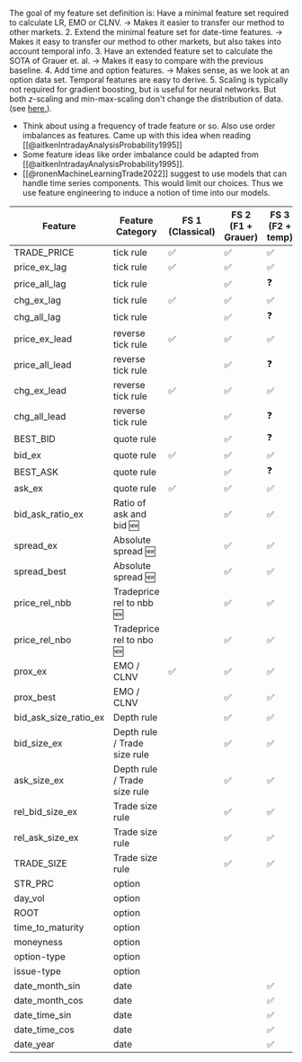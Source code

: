 The goal of my feature set definition is: Have a minimal feature set required to calculate LR, EMO or CLNV. →  Makes it easier to transfer our method to other markets.
2. Extend the minimal feature set for date-time features. →  Makes it easy to transfer our method to other markets, but also takes into account temporal info.
3. Have an extended feature set to calculate the SOTA of Grauer et. al. → Makes it easy to compare with the previous baseline.
4. Add time and option features. → Makes sense, as we look at an option data set. Temporal features are easy to derive. 
5. Scaling is typically not required for gradient boosting, but is useful for neural networks. But both $z$-scaling and min-max-scaling don't change the distribution of data. (see [here.](https://stats.stackexchange.com/a/562204/351242)).

- Think about using a frequency of trade feature or so. Also use order imbalances as features. Came up with this idea when reading [[@aitkenIntradayAnalysisProbability1995]]
- Some feature ideas like order imbalance could be adapted from [[@aitkenIntradayAnalysisProbability1995]].
- [[@ronenMachineLearningTrade2022]] suggest to use models that can handle time series components. This would limit our choices. Thus we use feature engineering to induce a notion of time into our models.


| Feature               | Feature Category             | FS 1 (Classical) | FS 2 (F1 + Grauer) | FS 3 (F2 + temp) | FS 3 (F3 + Others) | Transform   |
| --------------------- | ---------------------------- | ---------------- | ------------------ | ---------------- | ------------------ | ----------- |
| TRADE_PRICE           | tick rule                    | ✅               | ✅                 | ✅               | ✅                 | log         |
| price_ex_lag          | tick rule                    | ✅               | ✅                 | ✅               | ✅                 | log         |
| price_all_lag         | tick rule                    |                  | ✅                 | ❓               |                    | log         |
| chg_ex_lag            | tick rule                    | ✅               | ✅                 | ✅               | ✅                 | standardize |
| chg_all_lag           | tick rule                    |                  | ✅                  | ❓               |                    | standardize |
| price_ex_lead         | reverse tick rule            | ✅               | ✅                 | ✅               | ✅                 | log         |
| price_all_lead        | reverse tick rule            |                  | ✅                  | ❓               |                    | log         |
| chg_ex_lead           | reverse tick rule            | ✅               | ✅                 | ✅               | ✅                 | standardize |
| chg_all_lead          | reverse tick rule            |                  | ✅                  | ❓               |                    | standardize |
| BEST_BID              | quote rule                   |                  | ✅                  | ❓               |                    | log         |
| bid_ex                | quote rule                   | ✅               | ✅                 | ✅               | ✅                 | log         |
| BEST_ASK              | quote rule                   |                  | ✅                  | ❓               |                    | log         |
| ask_ex                | quote rule                   | ✅               | ✅                 | ✅               | ✅                 | log         |
| bid_ask_ratio_ex      | Ratio of ask and bid 🆕      |                  | ✅                 | ✅               | ✅                 | standardize |
| spread_ex             | Absolute spread 🆕           |                  | ✅                 | ✅               | ✅                 | standardize |
| spread_best           | Absolute spread 🆕           |                  | ✅                 | ✅               | ✅                 | standardize |
| price_rel_nbb         | Tradeprice rel to nbb 🆕     |                  | ✅                 | ✅               | ✅                 | standardize |
| price_rel_nbo         | Tradeprice rel to nbo 🆕     |                  | ✅                 | ✅               | ✅                 | standardize |
| prox_ex               | EMO / CLNV                   | ✅               | ✅                | ✅                | ✅                 | standardize|
| prox_best             | EMO / CLNV                   |                  | ✅                 | ✅                |✅                 | standardize |
| bid_ask_size_ratio_ex | Depth rule                   |                  | ✅                 | ✅               | ✅                 | standardize |
| bid_size_ex           | Depth rule / Trade size rule |                  | ✅                 | ✅               | ✅                 | standardize |
| ask_size_ex           | Depth rule / Trade size rule |                  | ✅                 | ✅               | ✅                 | standardize |
| rel_bid_size_ex       | Trade size rule              |                  | ✅                 | ✅               | ✅                 | standardize |
| rel_ask_size_ex       | Trade size rule              |                  | ✅                 | ✅               | ✅                 | standardize |
| TRADE_SIZE            | Trade size rule              |                  | ✅                 | ✅               | ✅                 | standardize |
| STR_PRC               | option                       |                  |                    |                  | ✅                 | log         |
| day_vol               | option                       |                  |                    |                  | ✅                 | standardize |
| ROOT                  | option                       |                  |                    |                  | ✅                 | binarize    |
| time_to_maturity      | option                       |                  |                    |                  | ✅                 | standardize |
| moneyness             | option                       |                  |                    |                  | ✅                 | standardize |
| option-type           | option                       |                  |                    |                  | ✅                 | binarize    |
| issue-type            | option                       |                  |                    |                  | ✅                 | binarize    |
| date_month_sin        | date                         |                  |                    | ✅               | ✅                 | pos enc     |
| date_month_cos        | date                         |                  |                    | ✅               | ✅                 | pos enc     |
| date_time_sin         | date                         |                  |                    | ✅               | ✅                 | pos enc     |
| date_time_cos         | date                         |                  |                    | ✅               | ✅                 | pos enc     |
| date_year             | date                         |                  |                    | ✅               | ✅                 | pos enc     |

